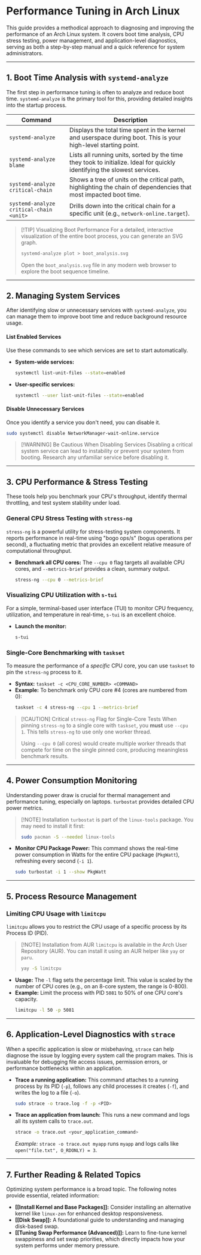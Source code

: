 
# Performance Tuning in Arch Linux

This guide provides a methodical approach to diagnosing and improving the performance of an Arch Linux system. It covers boot time analysis, CPU stress testing, power management, and application-level diagnostics, serving as both a step-by-step manual and a quick reference for system administrators.

---

## 1. Boot Time Analysis with `systemd-analyze`

The first step in performance tuning is often to analyze and reduce boot time. `systemd-analyze` is the primary tool for this, providing detailed insights into the startup process.

| Command | Description |
|---|---|
| `systemd-analyze` | Displays the total time spent in the kernel and userspace during boot. This is your high-level starting point. |
| `systemd-analyze blame` | Lists all running units, sorted by the time they took to initialize. Ideal for quickly identifying the slowest services. |
| `systemd-analyze critical-chain` | Shows a tree of units on the critical path, highlighting the chain of dependencies that most impacted boot time. |
| `systemd-analyze critical-chain <unit>` | Drills down into the critical chain for a specific unit (e.g., `network-online.target`). |

> [!TIP] Visualizing Boot Performance
> For a detailed, interactive visualization of the entire boot process, you can generate an SVG graph.
> ```bash
> systemd-analyze plot > boot_analysis.svg
> ```
> Open the `boot_analysis.svg` file in any modern web browser to explore the boot sequence timeline.

---

## 2. Managing System Services

After identifying slow or unnecessary services with `systemd-analyze`, you can manage them to improve boot time and reduce background resource usage.

#### List Enabled Services
Use these commands to see which services are set to start automatically.

*   **System-wide services:**
    ```bash
    systemctl list-unit-files --state=enabled
    ```
*   **User-specific services:**
    ```bash
    systemctl --user list-unit-files --state=enabled
    ```

#### Disable Unnecessary Services
Once you identify a service you don't need, you can disable it.

```bash
sudo systemctl disable NetworkManager-wait-online.service
```

> [!WARNING] Be Cautious When Disabling Services
> Disabling a critical system service can lead to instability or prevent your system from booting. Research any unfamiliar service before disabling it.

---

## 3. CPU Performance & Stress Testing

These tools help you benchmark your CPU's throughput, identify thermal throttling, and test system stability under load.

### General CPU Stress Testing with `stress-ng`

`stress-ng` is a powerful utility for stress-testing system components. It reports performance in real-time using "bogo ops/s" (bogus operations per second), a fluctuating metric that provides an excellent relative measure of computational throughput.

*   **Benchmark all CPU cores:**
    The `--cpu 0` flag targets all available CPU cores, and `--metrics-brief` provides a clean, summary output.
    ```bash
    stress-ng --cpu 0 --metrics-brief
    ```

### Visualizing CPU Utilization with `s-tui`

For a simple, terminal-based user interface (TUI) to monitor CPU frequency, utilization, and temperature in real-time, `s-tui` is an excellent choice.

*   **Launch the monitor:**
    ```bash
    s-tui
    ```

### Single-Core Benchmarking with `taskset`

To measure the performance of a *specific* CPU core, you can use `taskset` to pin the `stress-ng` process to it.

*   **Syntax:** `taskset -c <CPU_CORE_NUMBER> <COMMAND>`
*   **Example:** To benchmark only CPU core #4 (cores are numbered from 0):
    ```bash
    taskset -c 4 stress-ng --cpu 1 --metrics-brief
    ```

> [!CAUTION] Critical `stress-ng` Flag for Single-Core Tests
> When pinning `stress-ng` to a single core with `taskset`, you **must** use `--cpu 1`. This tells `stress-ng` to use only one worker thread.
>
> Using `--cpu 0` (all cores) would create multiple worker threads that compete for time on the single pinned core, producing meaningless benchmark results.

---

## 4. Power Consumption Monitoring

Understanding power draw is crucial for thermal management and performance tuning, especially on laptops. `turbostat` provides detailed CPU power metrics.

> [!NOTE] Installation
> `turbostat` is part of the `linux-tools` package. You may need to install it first:
> ```bash
> sudo pacman -S --needed linux-tools
> ```

*   **Monitor CPU Package Power:**
    This command shows the real-time power consumption in Watts for the entire CPU package (`PkgWatt`), refreshing every second (`-i 1`).
    ```bash
    sudo turbostat -i 1 --show PkgWatt
    ```

---

## 5. Process Resource Management

### Limiting CPU Usage with `limitcpu`

`limitcpu` allows you to restrict the CPU usage of a specific process by its Process ID (PID).

> [!NOTE] Installation from AUR
> `limitcpu` is available in the Arch User Repository (AUR). You can install it using an AUR helper like `yay` or `paru`.
> ```bash
> yay -S limitcpu
> ```

*   **Usage:** The `-l` flag sets the percentage limit. This value is scaled by the number of CPU cores (e.g., on an 8-core system, the range is 0-800).
*   **Example:** Limit the process with PID `5081` to 50% of one CPU core's capacity.
    ```bash
    limitcpu -l 50 -p 5081
    ```

---

## 6. Application-Level Diagnostics with `strace`

When a specific application is slow or misbehaving, `strace` can help diagnose the issue by logging every system call the program makes. This is invaluable for debugging file access issues, permission errors, or performance bottlenecks within an application.

*   **Trace a running application:**
    This command attaches to a running process by its PID (`-p`), follows any child processes it creates (`-f`), and writes the log to a file (`-o`).
    ```bash
    sudo strace -o trace.log -f -p <PID>
    ```
*   **Trace an application from launch:**
    This runs a new command and logs all its system calls to `trace.out`.
    ```bash
    strace -o trace.out <your_application_command>
    ```
    *Example:* `strace -o trace.out myapp` runs `myapp` and logs calls like `open("file.txt", O_RDONLY) = 3`.

---

## 7. Further Reading & Related Topics

Optimizing system performance is a broad topic. The following notes provide essential, related information:

*   **[[Install Kernel and Base Packages]]:** Consider installing an alternative kernel like `linux-zen` for enhanced desktop responsiveness.
*   **[[Disk Swap]]:** A foundational guide to understanding and managing disk-based swap.
*   **[[Tuning Swap Performance (Advanced)]]:** Learn to fine-tune kernel swappiness and set swap priorities, which directly impacts how your system performs under memory pressure.

